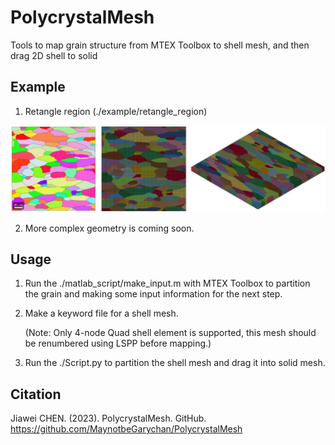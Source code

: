 # PolycrystalMesh
Tools to map grain structure from MTEX Toolbox to shell mesh, and then drag 2D shell to solid

## Example
1. Retangle region (./example/retangle_region)

![Retangle region](https://github.com/MaynotbeGarychan/PolycrystalMesh/blob/dev/web/example_retangle_region.jpg?raw=true)

2. More complex geometry is coming soon.

## Usage
1. Run the ./matlab_script/make_input.m with MTEX Toolbox to 
partition the grain and making some input information for the next step.
2. Make a keyword file for a shell mesh.

   (Note: Only 4-node Quad shell element is supported, this mesh should be renumbered using LSPP before mapping.)
3. Run the ./Script.py to partition the shell mesh and drag it into
solid mesh.

   
## Citation
Jiawei CHEN. (2023). PolycrystalMesh. GitHub. https://github.com/MaynotbeGarychan/PolycrystalMesh